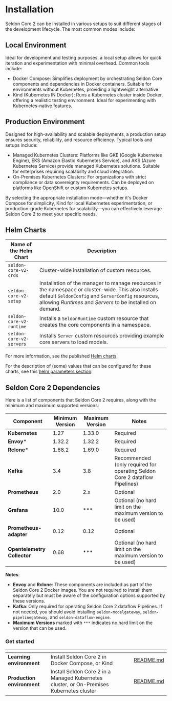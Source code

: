 
# Installation
Seldon Core 2 can be installed in various setups to suit different stages of the development lifecycle. The most common modes include:

## Local Environment
Ideal for development and testing purposes, a local setup allows for quick iteration and experimentation with minimal overhead. Common tools include:
* Docker Compose:
Simplifies deployment by orchestrating Seldon Core components and dependencies in Docker containers. Suitable for environments without Kubernetes, providing a lightweight alternative.
* Kind (Kubernetes IN Docker):
Runs a Kubernetes cluster inside Docker, offering a realistic testing environment.
Ideal for experimenting with Kubernetes-native features.

## Production Environment
Designed for high-availability and scalable deployments, a production setup ensures security, reliability, and resource efficiency. Typical tools and setups include:
* Managed Kubernetes Clusters:
Platforms like GKE (Google Kubernetes Engine), EKS (Amazon Elastic Kubernetes Service), and AKS (Azure Kubernetes Service) provide managed Kubernetes solutions.
Suitable for enterprises requiring scalability and cloud integration.
* On-Premises Kubernetes Clusters:
For organizations with strict compliance or data sovereignty requirements.
Can be deployed on platforms like OpenShift or custom Kubernetes setups.

By selecting the appropriate installation mode—whether it's Docker Compose for simplicity, Kind for local Kubernetes experimentation, or production-grade Kubernetes for scalability—you can effectively leverage Seldon Core 2 to meet your specific needs.

## Helm Charts

| **Name of the Helm Chart**              | **Description**                                                                                                                                              |
|-----------------------------|--------------------------------------------------------------------------------------------------------------------------------------------------------------|
| `seldon-core-v2-crds`      | Cluster-wide installation of custom resources.                                                                                                              |
| `seldon-core-v2-setup`     | Installation of the manager to manage resources in the namespace or cluster-wide. This also installs default `SeldonConfig` and `ServerConfig` resources, allowing *Runtimes* and *Servers* to be installed on demand. |
| `seldon-core-v2-runtime`   | Installs a `SeldonRuntime` custom resource that creates the core components in a namespace.                                                                 |
| `seldon-core-v2-servers`   | Installs `Server` custom resources providing example core servers to load models.                                                                            |
                                                                    

For more information, see the published [Helm charts](https://github.com/SeldonIO/helm-charts).

For the description of (some) values that can be configured for these charts, see this [helm parameters section](helm/README.md).

## Seldon Core 2 Dependencies

Here is a list of components that Seldon Core 2 requires, along with the minimum and maximum supported versions:

| **Component**              | **Minimum Version** | **Maximum Version** | **Notes**                                                                                                                                               |
|-----------------------------|---------------------|---------------------|---------------------------------------------------------------------------------------------------------------------------------------------------------|
| **Kubernetes**             | 1.27               | 1.33.0               | Required                                                                                                                                                |
| **Envoy***                 | 1.32.2             | 1.32.2             | Required                                                                                                                                                |
| **Rclone***                | 1.68.2             | 1.69.0            | Required                                                                                                                                                |
| **Kafka**                  | 3.4                | 3.8                | Recommended (only required for operating Seldon Core 2 dataflow Pipelines)                                                                             |
| **Prometheus**             | 2.0                | 2.x                | Optional                                                                                                                                                |
| **Grafana**                | 10.0               | ***                | Optional (no hard limit on the maximum version to be used)                                                                                              |
| **Prometheus-adapter**     | 0.12               | 0.12               | Optional                                                                                                                                                |
| **Opentelemetry Collector**| 0.68               | ***                | Optional (no hard limit on the maximum version to be used)                                                                                              |

**Notes**:
- **Envoy** and **Rclone**: These components are included as part of the Seldon Core 2 Docker images. You are not required to install them separately but must be aware of the configuration options supported by these versions.
- **Kafka**: Only required for operating Seldon Core 2 dataflow Pipelines. If not needed, you should avoid installing `seldon-modelgateway`, `seldon-pipelinegateway`, and `seldon-dataflow-engine`.
- **Maximum Versions** marked with `***` indicates no hard limit on the version that can be used.


### Get started

<table data-view="cards"><thead><tr><th></th><th></th><th data-hidden data-card-cover data-type="files"></th><th data-hidden></th><th data-hidden data-card-target data-type="content-ref"></th></tr></thead><tbody>
<tr><td><strong>Learning environment</strong></td>
<td>Install Seldon Core 2 in Docker Compose, or Kind </td>
<td></td><td></td><td><a href="learning-environment/README.md">README.md</a></td></tr>
<tr><td><strong>Production environment</strong></td>
<td>Install Seldon Core 2 in a Managed Kubernetes cluster, or On-Premises Kubernetes cluster</td>
<td></td><td></td>
<td><a href="production-environment/README.md">README.md</a></td></tr>
</tbody></table>
